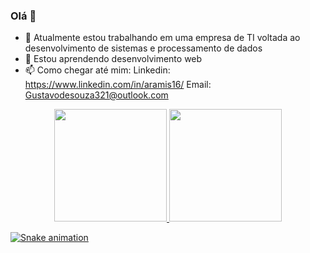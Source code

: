 ### Olá 👋



- 🔭 Atualmente estou trabalhando em uma empresa de TI voltada ao desenvolvimento de sistemas e processamento de dados
- 🌱 Estou aprendendo desenvolvimento web
- 📫 Como chegar até mim: Linkedin: https://www.linkedin.com/in/aramis16/ Email: Gustavodesouza321@outlook.com

<div align="center">
  <a href="https://github.com/GustavSouza">
  <img height="180em" src="https://github-readme-stats.vercel.app/api?username=Gustavsouza&show_icons=true&theme=dark&include_all_commits=true&count_private=true"/>
  <img height="180em" src="https://github-readme-stats.vercel.app/api/top-langs/?username=GustavSouza&layout=compact&langs_count=7&theme=dark"/>
</div>
  
<div> 

  ![Snake animation](https://github.com/GustavSouza/GustavSouza/blob/output/github-contribution-grid-snake.svg)

</div>
  
  
 
  
